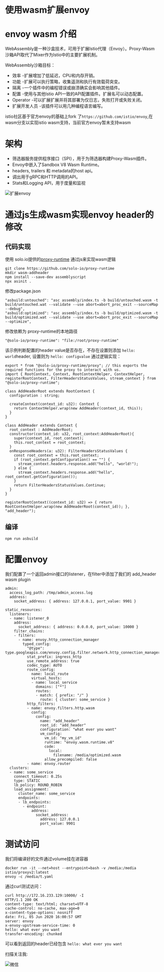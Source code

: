 # 使用wasm扩展envoy

# envoy wasm 介绍
WebAssembly是一种沙盒技术，可用于扩展Istio代理（Envoy）。Proxy-Wasm沙箱API取代了Mixer作为Istio中的主要扩展机制。

WebAssembly沙箱目标：

- 效率 -扩展增加了低延迟，CPU和内存开销。
- 功能 -扩展可以执行策略，收集遥测和执行有效载荷突变。
- 隔离 -一个插件中的编程错误或崩溃确实会影响其他插件。
- 配置 -使用与其他Istio API一致的API配置插件。扩展名可以动态配置。
- Operator -可以扩展扩展并将其部署为仅日志，失败打开或失败关闭。
- 扩展开发人员 -该插件可以用几种编程语言编写。

istio社区基于官方envoy的基础上fork 了`https://github.com/istio/envoy`,在wasm分支以实现istio wasm支持，当前官方envoy暂未支持wasm

# 架构

- 筛选器服务提供程序接口（SPI），用于为筛选器构建Proxy-Wasm插件。
- Envoy中嵌入了Sandbox V8 Wasm Runtime。
- headers, trailers 和 metadata的host api。
- 调出用于gRPC和HTTP调用的API。
- Stats和Logging API，用于度量和监视

![扩展envoy](http://img.rocdu.top/20200615/extending.png)

# 通过js生成wasm实现envoy header的修改

## 代码实现
使用 solo.io提供的[proxy-runtime](https://github.com/solo-io/proxy-runtime)
通过js来实现wasm逻辑

```
git clone https://github.com/solo-io/proxy-runtime
mkdir wasm-addheader
npm install --save-dev assemblyscript
npx asinit .
```

修改package.json

```
"asbuild:untouched": "asc assembly/index.ts -b build/untouched.wasm -t build/untouched.wat --validate --use abort=abort_proc_exit --sourceMap --debug",
"asbuild:optimized": "asc assembly/index.ts -b build/optimized.wasm -t build/optimized.wat --validate --use abort=abort_proc_exit --sourceMap --optimize",
```

修改依赖为 proxy-runtime的本地路径

```
"@solo-io/proxy-runtime": "file:/root/proxy-runtime"
```

该示例判断配置的header value是否存在，不存在设置则添加 `hello: world`header,
设置则为  `hello: configvalue` 
通过逻辑实现：

```
export * from "@solo-io/proxy-runtime/proxy"; // this exports the required functions for the proxy to interact with us.
import { RootContext, Context, RootContextHelper, ContextHelper, registerRootContext, FilterHeadersStatusValues, stream_context } from "@solo-io/proxy-runtime";

class AddHeaderRoot extends RootContext {
  configuration : string;

  createContext(context_id: u32): Context {
    return ContextHelper.wrap(new AddHeader(context_id, this));
  }
}

class AddHeader extends Context {
  root_context : AddHeaderRoot;
  constructor(context_id: u32, root_context:AddHeaderRoot){
    super(context_id, root_context);
    this.root_context = root_context;
  }
  onResponseHeaders(a: u32): FilterHeadersStatusValues {
    const root_context = this.root_context;
    if (root_context.getConfiguration() == "") {
      stream_context.headers.response.add("hello", "world!");
    } else {
      stream_context.headers.response.add("hello", root_context.getConfiguration());
    }
    return FilterHeadersStatusValues.Continue;
  }
}

registerRootContext((context_id: u32) => { return RootContextHelper.wrap(new AddHeaderRoot(context_id)); }, "add_header");
```

## 编译

```
npm run asbuild
```

# 配置envoy

我们配置了一个返回admin接口的listener，在filter中添加了我们的 add_header wasm plugin
```
admin:
  access_log_path: /tmp/admin_access.log
  address:
    socket_address: { address: 127.0.0.1, port_value: 9901 }

static_resources:
  listeners:
  - name: listener_0
    address:
      socket_address: { address: 0.0.0.0, port_value: 10000 }
    filter_chains:
    - filters:
      - name: envoy.http_connection_manager
        typed_config:
          "@type": type.googleapis.com/envoy.config.filter.network.http_connection_manager.v2.HttpConnectionManager
          stat_prefix: ingress_http
          use_remote_address: true
          codec_type: AUTO
          route_config:
            name: local_route
            virtual_hosts:
            - name: local_service
              domains: ["*"]
              routes:
              - match: { prefix: "/" }
                route: { cluster: some_service }
          http_filters:
          - name: envoy.filters.http.wasm
            config:
              config:
                name: "add_header"
                root_id: "add_header"
                configuration: "what ever you want"
                vm_config:
                  vm_id: "my_vm_id"
                  runtime: "envoy.wasm.runtime.v8"
                  code:
                    local:
                      filename: /media/optimized.wasm
                  allow_precompiled: false
          - name: envoy.router
  clusters:
  - name: some_service
    connect_timeout: 0.25s
    type: STATIC
    lb_policy: ROUND_ROBIN
    load_assignment:
      cluster_name: some_service
      endpoints:
      - lb_endpoints:
        - endpoint:
            address:
              socket_address:
                address: 127.0.0.1
                port_value: 9901
```


# 测试访问

我们将编译好的文件通过volume挂在进容器

```
docker run -it --net=host --entrypoint=bash -v /media:/media istio/proxyv2:latest
envoy -c /media/t.yaml
```

通过curl测试访问：

```
curl http://172.16.233.129:10000/ -I
HTTP/1.1 200 OK
content-type: text/html; charset=UTF-8
cache-control: no-cache, max-age=0
x-content-type-options: nosniff
date: Fri, 05 Jun 2020 16:00:57 GMT
server: envoy
x-envoy-upstream-service-time: 0
hello: what ever you want
transfer-encoding: chunked
```

可以看到返回的header已经包含 `hello: what ever you want`

扫描关注我:

![微信](http://img.rocdu.top/20200527/qrcode_for_gh_7457c3b1bfab_258.jpg)